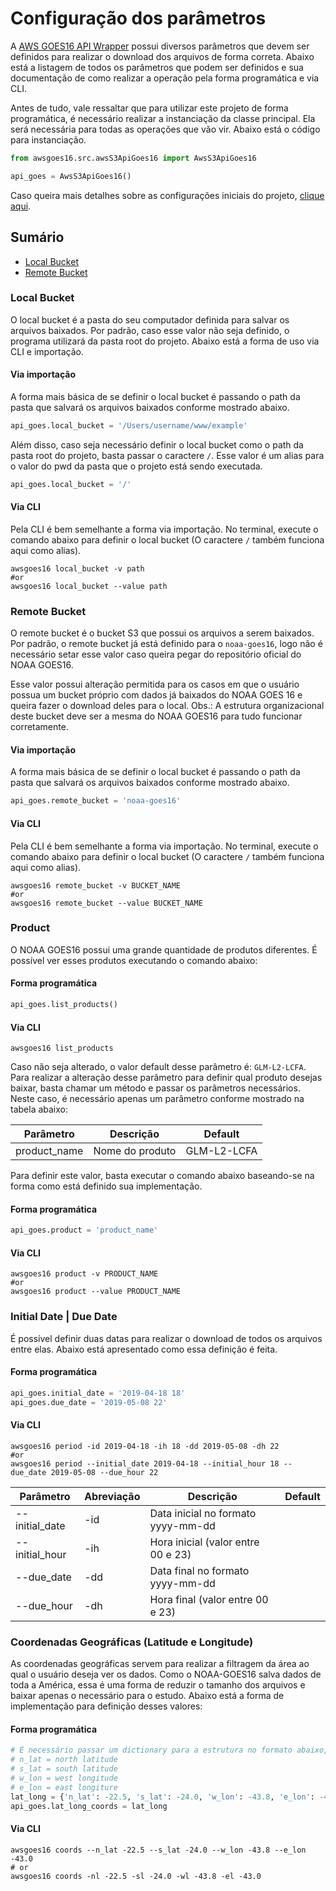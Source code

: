 # Configuração dos parâmetros
A [AWS GOES16 API Wrapper](https://anthonyvii27.github.io/aws-goes16-api-wrapper/) possui diversos parâmetros que devem ser definidos para realizar o download dos arquivos de forma correta. Abaixo está a listagem de todos os parâmetros que podem ser definidos e sua documentação de como realizar a operação pela forma programática e via CLI.

Antes de tudo, vale ressaltar que para utilizar este projeto de forma programática, é necessário realizar a instanciação da classe principal. Ela será necessária para todas as operações que vão vir. Abaixo está o código para instanciação.

```python
from awsgoes16.src.awsS3ApiGoes16 import AwsS3ApiGoes16

api_goes = AwsS3ApiGoes16()
```

Caso queira mais detalhes sobre as configurações iniciais do projeto, [clique aqui](https://github.com/anthonyvii27/aws-goes16-api-wrapper/blob/master/docs/getting_start.md).

## Sumário
* [Local Bucket](#local-bucket)
* [Remote Bucket](#remote-bucket)

<a id="local-bucket"></a>
### Local Bucket
O local bucket é a pasta do seu computador definida para salvar os arquivos baixados. Por padrão, caso esse valor não seja definido, o programa utilizará da pasta root do projeto. Abaixo está a forma de uso via CLI e importação.

#### Via importação
A forma mais básica de se definir o local bucket é passando o path da pasta que salvará os arquivos baixados conforme mostrado abaixo. 
```python
api_goes.local_bucket = '/Users/username/www/example'
```

Além disso, caso seja necessário definir o local bucket como o path da pasta root do projeto, basta passar o caractere `/`. Esse valor é um alias para o valor do pwd da pasta que o projeto está sendo executada.
```python
api_goes.local_bucket = '/'
```

#### Via CLI
Pela CLI é bem semelhante a forma via importação. No terminal, execute o comando abaixo para definir o local bucket (O caractere `/` também funciona aqui como alias).
```shell
awsgoes16 local_bucket -v path
#or
awsgoes16 local_bucket --value path
```

<a id="remote-bucket"></a>
### Remote Bucket
O remote bucket é o bucket S3 que possui os arquivos a serem baixados. Por padrão, o remote bucket já está definido para o `noaa-goes16`, logo não é necessário setar esse valor caso queira pegar do repositório oficial do NOAA GOES16.

Esse valor possui alteração permitida para os casos em que o usuário possua um bucket próprio com dados já baixados do NOAA GOES 16 e queira fazer o download deles para o local. Obs.: A estrutura organizacional deste bucket deve ser a mesma do NOAA GOES16 para tudo funcionar corretamente.

#### Via importação
A forma mais básica de se definir o local bucket é passando o path da pasta que salvará os arquivos baixados conforme mostrado abaixo. 
```python
api_goes.remote_bucket = 'noaa-goes16'
```

#### Via CLI
Pela CLI é bem semelhante a forma via importação. No terminal, execute o comando abaixo para definir o local bucket (O caractere `/` também funciona aqui como alias).
```shell
awsgoes16 remote_bucket -v BUCKET_NAME
#or
awsgoes16 remote_bucket --value BUCKET_NAME
```

### Product
O NOAA GOES16 possui uma grande quantidade de produtos diferentes. É possível ver esses produtos executando o comando abaixo:

#### Forma programática
```python
api_goes.list_products()
```
#### Via CLI
```shell
awsgoes16 list_products
```

Caso não seja alterado, o valor default desse parâmetro é: `GLM-L2-LCFA`. Para realizar a alteração desse parâmetro para definir qual produto desejas baixar, basta chamar um método e passar os parâmetros necessários. Neste caso, é necessário apenas um parâmetro conforme mostrado na tabela abaixo:

| Parâmetro    | Descrição       | Default     |
|--------------|-----------------|-------------|
| product_name | Nome do produto | GLM-L2-LCFA |

Para definir este valor, basta executar o comando abaixo baseando-se na forma como está definido sua implementação.

#### Forma programática
```python
api_goes.product = 'product_name'
```
#### Via CLI
```shell
awsgoes16 product -v PRODUCT_NAME
#or
awsgoes16 product --value PRODUCT_NAME
```

### Initial Date | Due Date
É possível definir duas datas para realizar o download de todos os arquivos entre elas. Abaixo está apresentado como essa definição é feita.

#### Forma programática
```python
api_goes.initial_date = '2019-04-18 18'
api_goes.due_date = '2019-05-08 22'
```

#### Via CLI
```shell
awsgoes16 period -id 2019-04-18 -ih 18 -dd 2019-05-08 -dh 22
#or
awsgoes16 period --initial_date 2019-04-18 --initial_hour 18 --due_date 2019-05-08 --due_hour 22
```

| Parâmetro      | Abreviação | Descrição                          | Default |
|----------------|------------|------------------------------------|---------|
| --initial_date | -id        | Data inicial no formato yyyy-mm-dd |         |
| --initial_hour | -ih        | Hora inicial (valor entre 00 e 23) |         |
| --due_date     | -dd        | Data final no formato yyyy-mm-dd   |         |
| --due_hour     | -dh        | Hora final (valor entre 00 e 23)   |         |

### Coordenadas Geográficas (Latitude e Longitude)
As coordenadas geográficas servem para realizar a filtragem da área ao qual o usuário deseja ver os dados. Como o NOAA-GOES16 salva dados de toda a América, essa é uma forma de reduzir o tamanho dos arquivos e baixar apenas o necessário para o estudo. Abaixo está a forma de implementação para definição desses valores:

#### Forma programática
```python
# É necessário passar um dictionary para a estrutura no formato abaixo, sendo os valores referentes a:
# n_lat = north latitude
# s_lat = south latitude
# w_lon = west longitude
# e_lon = east longiture
lat_long = {'n_lat': -22.5, 's_lat': -24.0, 'w_lon': -43.8, 'e_lon': -43.0}
api_goes.lat_long_coords = lat_long
```

#### Via CLI
```shell
awsgoes16 coords --n_lat -22.5 --s_lat -24.0 --w_lon -43.8 --e_lon -43.0
# or
awsgoes16 coords -nl -22.5 -sl -24.0 -wl -43.8 -el -43.0
```
